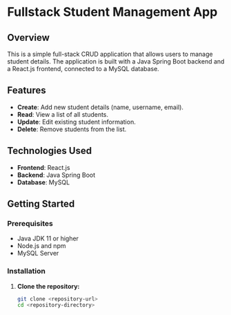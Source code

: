 # Fullstack Student Management App

## Overview
This is a simple full-stack CRUD application that allows users to manage student details. The application is built with a Java Spring Boot backend and a React.js frontend, connected to a MySQL database.

## Features
- **Create**: Add new student details (name, username, email).
- **Read**: View a list of all students.
- **Update**: Edit existing student information.
- **Delete**: Remove students from the list.

## Technologies Used
- **Frontend**: React.js
- **Backend**: Java Spring Boot
- **Database**: MySQL

## Getting Started

### Prerequisites
- Java JDK 11 or higher
- Node.js and npm
- MySQL Server

### Installation

1. **Clone the repository:**
   ```bash
   git clone <repository-url>
   cd <repository-directory>
